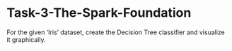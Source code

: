 # Task-3-The-Spark-Foundation

For the given ‘Iris’ dataset, create the Decision Tree classifier and visualize it
graphically.
